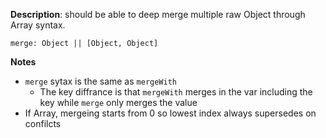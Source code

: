 __Description__: should be able to deep merge multiple raw Object through Array syntax.

```
merge: Object || [Object, Object]
```

__Notes__

+ `merge` sytax is the same as `mergeWith` 
    - The key diffrance is that `mergeWith` merges in the var including the key while `merge` only merges the value
+ If Array, mergeing starts from 0 so lowest index always supersedes on confilcts

